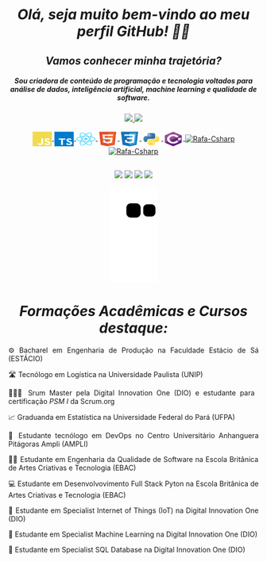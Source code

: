 <span align="center">

# *Olá, seja muito bem-vindo ao meu perfil GitHub! 🖐🏻*

## *Vamos conhecer minha trajetória?*

##### Sou criadora de conteúdo de programação e tecnologia voltados para análise de dados, inteligência artificial, machine learning e qualidade de software.


<div align="center">
  <a href="https://github.com/JessicaTeixeiraAraujo">
  <img height="180em" src="https://github-readme-stats.vercel.app/api?username=JessicaTeixeiraAraujo&show_icons=true&theme=dracula&include_all_commits=true&count_private=true"/>
  <img height="180em" src="https://github-readme-stats.vercel.app/api/top-langs/?username=JessicaTeixeiraAraujo&layout=compact&langs_count=7&theme=dracula"/>
</div>
<div style="display: inline_block"><br>
  <img align="center" alt="Rafa-Js" height="30" width="40" src="https://raw.githubusercontent.com/devicons/devicon/master/icons/javascript/javascript-plain.svg">
  <img align="center" alt="Rafa-Ts" height="30" width="40" src="https://raw.githubusercontent.com/devicons/devicon/master/icons/typescript/typescript-plain.svg">
  <img align="center" alt="Rafa-React" height="30" width="40" src="https://raw.githubusercontent.com/devicons/devicon/master/icons/react/react-original.svg">
  <img align="center" alt="Rafa-HTML" height="30" width="40" src="https://raw.githubusercontent.com/devicons/devicon/master/icons/html5/html5-original.svg">
  <img align="center" alt="Rafa-CSS" height="30" width="40" src="https://raw.githubusercontent.com/devicons/devicon/master/icons/css3/css3-original.svg">
  <img align="center" alt="Rafa-Python" height="30" width="40" src="https://raw.githubusercontent.com/devicons/devicon/master/icons/python/python-original.svg">
  <img align="center" alt="Rafa-Csharp" height="30" width="40" src="https://raw.githubusercontent.com/devicons/devicon/master/icons/csharp/csharp-original.svg">
  <img align="center" alt="Rafa-Csharp" height="30" width="40" src="https://user-images.githubusercontent.com/111321791/208255224-ca4cb6b8-b4e6-4b49-9bce-9203ad600155.png">
  <img align="center" alt="Rafa-Csharp" height="30" width="40" src="https://user-images.githubusercontent.com/111321791/208255277-3071d860-a868-4043-96f8-a2ed28a810e3.png">
          
</div>
  
  ##
 
<div> 
   <a href="https://www.instagram.com/jessica_teixeira_araujo/"><img src="https://img.shields.io/badge/-Instagram-%23E4405F?style=for-the-badge&logo=instagram&logoColor=white" target="_blank"></a>
 	<a href="https://twitter.com/jessica_taraujo" target="_blank"><img src="https://img.shields.io/badge/Twitch-9146FF?style=for-the-badge&logo=twitch&logoColor=white" target="_blank"></a>
  <a href = "mailto:jessicateixeiraaraujo@gmail.com"><img src="https://img.shields.io/badge/-Gmail-%23333?style=for-the-badge&logo=gmail&logoColor=white" target="_blank"></a>
  <a href="https://www.linkedin.com/in/jessica-teixeira-araujo-666066156/" target="_blank"><img src="https://img.shields.io/badge/-LinkedIn-%230077B5?style=for-the-badge&logo=linkedin&logoColor=white" target="_blank"></a> 
 
  ![Snake animation](https://github.com/rafaballerini/rafaballerini/blob/output/github-contribution-grid-snake.svg)
 
</div>
  
  </span>
  

<span align="center">
  
# *Formações Acadêmicas e Cursos destaque:*
  
</span>


  
<span align="justify">

⚙  Bacharel em Engenharia de Produção na Faculdade Estácio de Sá (ESTÁCIO)

 🛣 Tecnólogo em Logística na Universidade Paulista (UNIP)

👩🏻‍💼  Srum Master pela Digital Innovation One (DIO) e estudante para certificação *PSM I* da Scrum.org

📈  Graduanda em Estatística na Universidade Federal do Pará (UFPA)

📃  Estudante tecnólogo em DevOps no Centro Universitário Anhanguera Pitágoras Ampli (AMPLI)

👩‍💻  Estudante em Engenharia da Qualidade de Software na Escola Britânica de Artes Criativas e Tecnologia (EBAC)

💻  Estudante em Desenvolvovimento Full Stack Pyton na Escola Britânica de Artes Criativas e Tecnologia (EBAC)

🤖  Estudante em Specialist Internet of Things (IoT) na Digital Innovation One (DIO)

🚀  Estudante em Specialist Machine Learning na Digital Innovation One (DIO) 

🎲  Estudante em Specialist SQL Database na Digital Innovation One (DIO)
  
</span>
